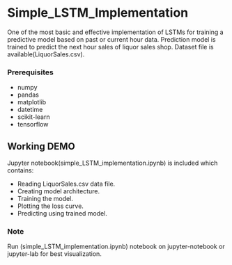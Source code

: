 # Simple_LSTM_Implementation

One of the most basic and effective implementation of LSTMs for training a predictive model based on past or current hour data.
Prediction model is trained to predict the next hour sales of liquor sales shop.
Dataset file is available(LiquorSales.csv).

### Prerequisites
* numpy
* pandas
* matplotlib
* datetime
* scikit-learn
* tensorflow

## Working DEMO

Jupyter notebook(simple_LSTM_implementation.ipynb) is included which contains:
* Reading LiquorSales.csv data file.
* Creating model architecture.
* Training the model.
* Plotting the loss curve.
* Predicting using trained model.

### Note
Run (simple_LSTM_implementation.ipynb) notebook on jupyter-notebook or jupyter-lab for best visualization.